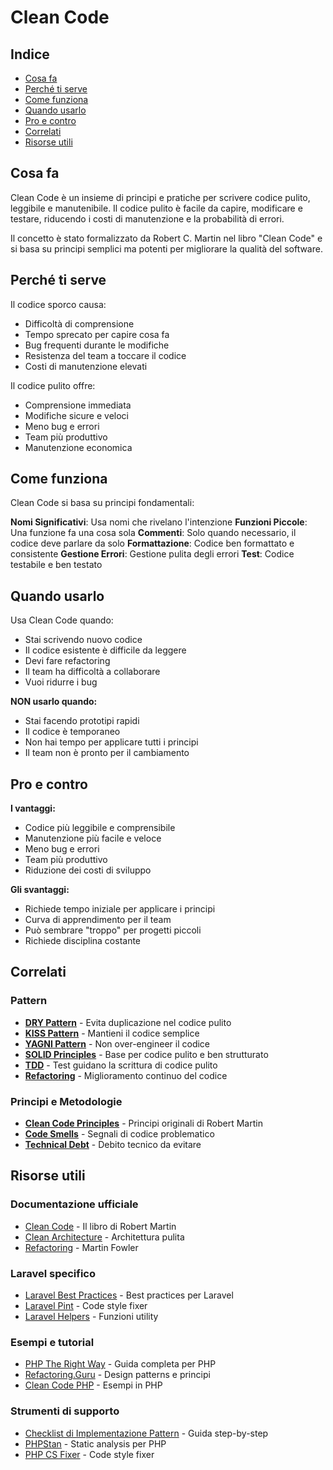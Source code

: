 # Clean Code

## Indice
- [Cosa fa](#cosa-fa)
- [Perché ti serve](#perché-ti-serve)
- [Come funziona](#come-funziona)
- [Quando usarlo](#quando-usarlo)
- [Pro e contro](#pro-e-contro)
- [Correlati](#correlati)
- [Risorse utili](#risorse-utili)

## Cosa fa

Clean Code è un insieme di principi e pratiche per scrivere codice pulito, leggibile e manutenibile. Il codice pulito è facile da capire, modificare e testare, riducendo i costi di manutenzione e la probabilità di errori.

Il concetto è stato formalizzato da Robert C. Martin nel libro "Clean Code" e si basa su principi semplici ma potenti per migliorare la qualità del software.

## Perché ti serve

Il codice sporco causa:
- Difficoltà di comprensione
- Tempo sprecato per capire cosa fa
- Bug frequenti durante le modifiche
- Resistenza del team a toccare il codice
- Costi di manutenzione elevati

Il codice pulito offre:
- Comprensione immediata
- Modifiche sicure e veloci
- Meno bug e errori
- Team più produttivo
- Manutenzione economica

## Come funziona

Clean Code si basa su principi fondamentali:

**Nomi Significativi**: Usa nomi che rivelano l'intenzione
**Funzioni Piccole**: Una funzione fa una cosa sola
**Commenti**: Solo quando necessario, il codice deve parlare da solo
**Formattazione**: Codice ben formattato e consistente
**Gestione Errori**: Gestione pulita degli errori
**Test**: Codice testabile e ben testato

## Quando usarlo

Usa Clean Code quando:
- Stai scrivendo nuovo codice
- Il codice esistente è difficile da leggere
- Devi fare refactoring
- Il team ha difficoltà a collaborare
- Vuoi ridurre i bug

**NON usarlo quando:**
- Stai facendo prototipi rapidi
- Il codice è temporaneo
- Non hai tempo per applicare tutti i principi
- Il team non è pronto per il cambiamento

## Pro e contro

**I vantaggi:**
- Codice più leggibile e comprensibile
- Manutenzione più facile e veloce
- Meno bug e errori
- Team più produttivo
- Riduzione dei costi di sviluppo

**Gli svantaggi:**
- Richiede tempo iniziale per applicare i principi
- Curva di apprendimento per il team
- Può sembrare "troppo" per progetti piccoli
- Richiede disciplina costante


## Correlati

### Pattern

- **[DRY Pattern](./01-dry-pattern/dry-pattern.md)** - Evita duplicazione nel codice pulito
- **[KISS Pattern](./02-kiss-pattern/kiss-pattern.md)** - Mantieni il codice semplice
- **[YAGNI Pattern](./03-yagni-pattern/yagni-pattern.md)** - Non over-engineer il codice
- **[SOLID Principles](./04-solid-principles/solid-principles.md)** - Base per codice pulito e ben strutturato
- **[TDD](./09-tdd/tdd.md)** - Test guidano la scrittura di codice pulito
- **[Refactoring](./12-refactoring/refactoring.md)** - Miglioramento continuo del codice

### Principi e Metodologie

- **[Clean Code Principles](https://en.wikipedia.org/wiki/Clean_Code)** - Principi originali di Robert Martin
- **[Code Smells](https://en.wikipedia.org/wiki/Code_smell)** - Segnali di codice problematico
- **[Technical Debt](https://en.wikipedia.org/wiki/Technical_debt)** - Debito tecnico da evitare

## Risorse utili

### Documentazione ufficiale
- [Clean Code](https://www.amazon.com/Clean-Code-Handbook-Software-Craftsmanship/dp/0132350882) - Il libro di Robert Martin
- [Clean Architecture](https://www.amazon.com/Clean-Architecture-Craftsmans-Software-Structure/dp/0134494272) - Architettura pulita
- [Refactoring](https://www.amazon.com/Refactoring-Improving-Design-Existing-Code/dp/0134757599) - Martin Fowler

### Laravel specifico
- [Laravel Best Practices](https://github.com/alexeymezenin/laravel-best-practices) - Best practices per Laravel
- [Laravel Pint](https://laravel.com/docs/pint) - Code style fixer
- [Laravel Helpers](https://laravel.com/docs/helpers) - Funzioni utility

### Esempi e tutorial
- [PHP The Right Way](https://phptherightway.com/) - Guida completa per PHP
- [Refactoring.Guru](https://refactoring.guru/) - Design patterns e principi
- [Clean Code PHP](https://github.com/jupeter/clean-code-php) - Esempi in PHP

### Strumenti di supporto
- [Checklist di Implementazione Pattern](../checklist-implementazione-pattern.md) - Guida step-by-step
- [PHPStan](https://phpstan.org/) - Static analysis per PHP
- [PHP CS Fixer](https://cs.symfony.com/) - Code style fixer
